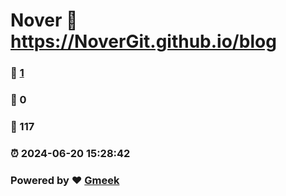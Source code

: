 # Nover :link: https://NoverGit.github.io/blog 
### :page_facing_up: [1](https://NoverGit.github.io/blog/tag.html) 
### :speech_balloon: 0 
### :hibiscus: 117 
### :alarm_clock: 2024-06-20 15:28:42 
### Powered by :heart: [Gmeek](https://github.com/Meekdai/Gmeek)
